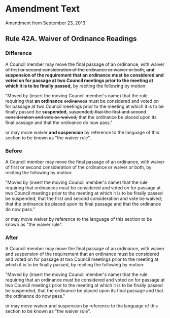 # Amendment Text

Amendment from September 23, 2013

## Rule 42A. Waiver of Ordinance Readings

### Difference

A Council member may move the final passage of an ordinance, with waiver 
~~of first or second consideration of the ordinance or waiver or both,~~
**and suspension of the requirement that an ordinance must be considered and voted on 
for passage at two Council meetings prior to the meeting at which it is to be finally passed,**
by reciting the following by motion:

"Moved by (insert the moving Council member's name) that the rule requiring that 
**an ordinance**
~~ordinances~~
must be considered and voted on for passage at two Council meetings prior
to the meeting at which it is to be finally passed be **suspended,** 
~~suspended; that the first and second consideration and vote be waived;~~
that the ordinance be placed
upon its final passage and that the ordinance do now pass."

or may move waiver **and suspension** 
by reference to the language of this section to be known as "the waiver rule".

### Before

A Council member may move the final passage of an ordinance, with waiver 
of first or second consideration of the ordinance or waiver or both, 
by reciting the following by motion:

"Moved by (insert the moving Council member's name) that the rule requiring that 
ordinances 
must be considered and voted on for passage at two Council meetings prior
to the meeting at which it is to be finally passed be suspended; 
that the first and second consideration and vote be waived;
that the ordinance be placed
upon its final passage and that the ordinance do now pass."

or may move waiver 
by reference to the language of this section to be known as "the waiver rule".

### After

A Council member may move the final passage of an ordinance, with waiver 
and suspension of the requirement that an ordinance must be considered and voted on 
for passage at two Council meetings prior to the meeting at which it is to be finally passed,
by reciting the following by motion:

"Moved by (insert the moving Council member's name) that the rule requiring that 
an ordinance
must be considered and voted on for passage at two Council meetings prior
to the meeting at which it is to be finally passed be suspended,
that the ordinance be placed
upon its final passage and that the ordinance do now pass."

or may move waiver and suspension 
by reference to the language of this section to be known as "the waiver rule".
